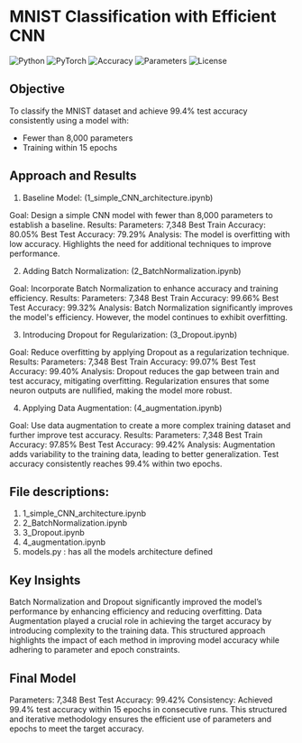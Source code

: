 # MNIST Classification with Efficient CNN

![Python](https://img.shields.io/badge/Python-3.x-blue.svg)
![PyTorch](https://img.shields.io/badge/PyTorch-2.x-red.svg)
![Accuracy](https://img.shields.io/badge/Accuracy-99.42%25-success.svg)
![Parameters](https://img.shields.io/badge/Parameters-7.3K-informational)
![License](https://img.shields.io/badge/License-MIT-green.svg)

## Objective

To classify the MNIST dataset and achieve 99.4% test accuracy consistently using a model with:
- Fewer than 8,000 parameters
- Training within 15 epochs

## Approach and Results

1. Baseline Model: (1_simple_CNN_architecture.ipynb)
   
Goal: Design a simple CNN model with fewer than 8,000 parameters to establish a baseline.
Results:
Parameters: 7,348
Best Train Accuracy: 80.05%
Best Test Accuracy: 79.29%
Analysis:
The model is overfitting with low accuracy.
Highlights the need for additional techniques to improve performance.

2. Adding Batch Normalization: (2_BatchNormalization.ipynb)

Goal: Incorporate Batch Normalization to enhance accuracy and training efficiency.
Results:
Parameters: 7,348
Best Train Accuracy: 99.66%
Best Test Accuracy: 99.32%
Analysis:
Batch Normalization significantly improves the model's efficiency.
However, the model continues to exhibit overfitting.

3. Introducing Dropout for Regularization: (3_Dropout.ipynb)

Goal: Reduce overfitting by applying Dropout as a regularization technique.
Results:
Parameters: 7,348
Best Train Accuracy: 99.07%
Best Test Accuracy: 99.40%
Analysis:
Dropout reduces the gap between train and test accuracy, mitigating overfitting.
Regularization ensures that some neuron outputs are nullified, making the model more robust.

4. Applying Data Augmentation: (4_augmentation.ipynb)

Goal: Use data augmentation to create a more complex training dataset and further improve test accuracy.
Results:
Parameters: 7,348
Best Train Accuracy: 97.85%
Best Test Accuracy: 99.42%
Analysis:
Augmentation adds variability to the training data, leading to better generalization.
Test accuracy consistently reaches 99.4% within two epochs.

## File descriptions:
1. 1_simple_CNN_architecture.ipynb
2. 2_BatchNormalization.ipynb
3. 3_Dropout.ipynb
4. 4_augmentation.ipynb
5. models.py : has all the models architecture defined


## Key Insights

Batch Normalization and Dropout significantly improved the model’s performance by enhancing efficiency and reducing overfitting.
Data Augmentation played a crucial role in achieving the target accuracy by introducing complexity to the training data.
This structured approach highlights the impact of each method in improving model accuracy while adhering to parameter and epoch constraints.


## Final Model

Parameters: 7,348
Best Test Accuracy: 99.42%
Consistency: Achieved 99.4% test accuracy within 15 epochs in consecutive runs.
This structured and iterative methodology ensures the efficient use of parameters and epochs to meet the target accuracy.
